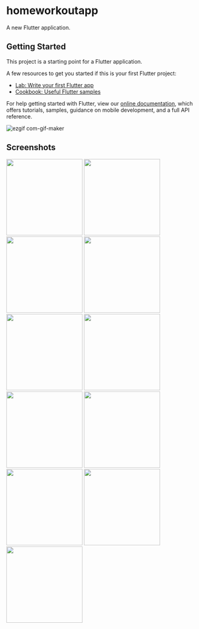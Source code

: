 # homeworkoutapp

A new Flutter application.

## Getting Started

This project is a starting point for a Flutter application.

A few resources to get you started if this is your first Flutter project:

- [Lab: Write your first Flutter app](https://flutter.dev/docs/get-started/codelab)
- [Cookbook: Useful Flutter samples](https://flutter.dev/docs/cookbook)

For help getting started with Flutter, view our
[online documentation](https://flutter.dev/docs), which offers tutorials,
samples, guidance on mobile development, and a full API reference.

![ezgif com-gif-maker](https://user-images.githubusercontent.com/52839335/136227221-59c6fef6-607b-4a87-8802-385b79d3c55b.gif)
## Screenshots

<img src="https://i.imgur.com/btXTivo.jpg" width="200" /><span>      </span><img src="https://i.imgur.com/c75x7k6.jpg" width="200" /> </span><img src="https://i.imgur.com/V7lixor.jpg " width="200" /> </span><img src="https://i.imgur.com/weOMy5C.jpg" width="200" /> </span><img src="https://i.imgur.com/3VfkL87.jpg" width="200" /> </span><img src="https://i.imgur.com/KI8i4DZ.jpg" width="200" /> </span><img src="https://i.imgur.com/9Ln0L0C.jpg" width="200" /> </span><img src="https://i.imgur.com/ecrA70r.jpg" width="200" /> </span><img src="https://i.imgur.com/R7rNoCl.jpg" width="200" /> </span><img src="https://i.imgur.com/8TAGQ27.jpg" width="200" />    </span><img src="https://i.imgur.com/W2aRRII.jpg" width="200" />
